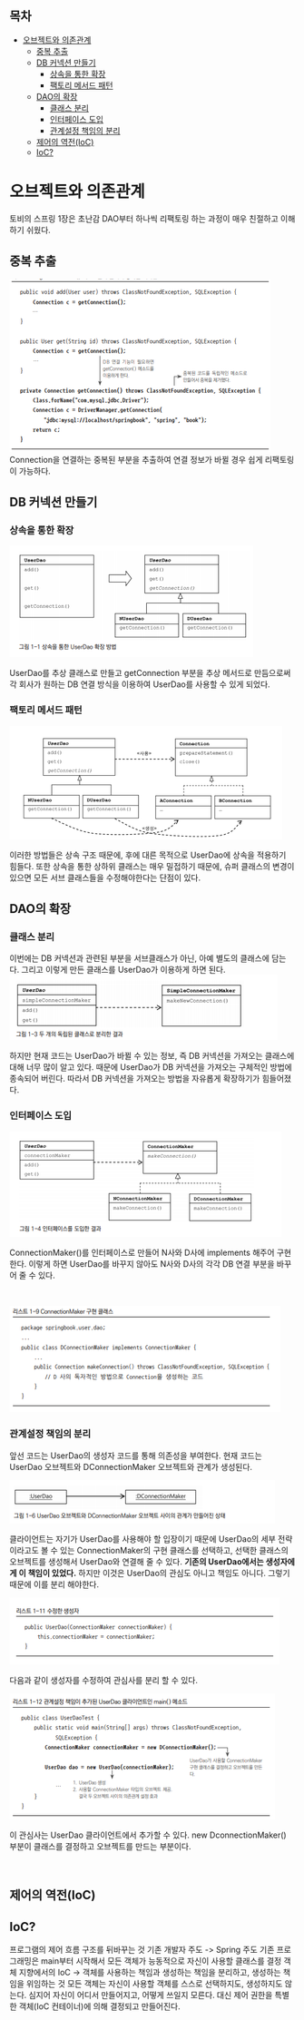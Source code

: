 ## 목차
- [오브젝트와 의존관계](#오브젝트와-의존관계)
  - [중복 추출](#중복-추출)
  - [DB 커넥션 만들기](#db-커넥션-만들기)
    - [상속을 통한 확장](#상속을-통한-확장)
    - [팩토리 메서드 패턴](#팩토리-메서드-패턴)
  - [DAO의 확장](#dao의-확장)
    - [클래스 분리](#클래스-분리)
    - [인터페이스 도입](#인터페이스-도입)
    - [관계설정 책임의 분리](#관계설정-책임의-분리)
  - [제어의 역전(IoC)](#제어의-역전ioc)
  - [IoC?](#ioc)


# 오브젝트와 의존관계

토비의 스프링 1장은 초난감 DAO부터 하나씩 리팩토링 하는 과정이 매우 친절하고 이해하기 쉬웠다.

## 중복 추출
![](images/2021-05-01-22-34-26.png)
Connection을 연결하는 중복된 부분을 추출하여 연결 정보가 바뀔 경우 쉽게 리팩토링이 가능하다.

## DB 커넥션 만들기

### 상속을 통한 확장

![](images/2021-05-01-22-38-17.png)

UserDao를 추상 클래스로 만들고 getConnection 부분을 추상 메서드로 만듬으로써 각 회사가 원하는 DB 연결 방식을 이용하여 UserDao를 사용할 수 있게 되었다.

### 팩토리 메서드 패턴
![](images/2021-05-01-22-50-28.png)

이러한 방법들은 상속 구조 때문에, 후에 대른 목적으로 UserDao에 상속을 적용하기 힘들다. 또한 상속을 통한 상하위 클래스는 매우 밀접하기 때문에, 슈퍼 클래스의 변경이 있으면 모든 서브 클래스들을 수정해야한다는 단점이 있다.

## DAO의 확장

### 클래스 분리
이번에는 DB 커넥션과 관련된 부분을 서브클래스가 아닌, 아예 별도의 클래스에 담는다. 그리고 이렇게 만든 클래스를 UserDao가 이용하게 하면 된다.
![](images/2021-05-01-22-54-42.png)

하지만 현재 코드는 UserDao가 바뀔 수 있는 정보, 즉 DB 커넥션을 가져오는 클래스에 대해 너무 많이 알고 있다. 때문에 UserDao가 DB 커넥션을 가져오는 구체적인 방법에 종속되어 버린다. 따라서 DB 커넥션을 가져오는 방법을 자유롭게 확장하기가 힘들어졌다.

### 인터페이스 도입

![](images/2021-05-02-00-03-37.png)

ConnectionMaker()를 인터페이스로 만들어 N사와 D사에 implements 해주어 구현한다. 이렇게 하면 UserDao를 바꾸지 않아도 N사와 D사의 각각 DB 연결 부분을 바꾸어 줄 수 있다.

<br>

![](images/2021-05-02-00-12-34.png)

### 관계설정 책임의 분리
앞선 코드는 UserDao의 생성자 코드를 통해 의존성을 부여한다. 현재 코드는 UserDao 오브젝트와 DConnectionMaker 오브젝트와 관계가 생성된다.

![](images/2021-05-02-00-30-17.png)

클라이언트는 자기가 UserDao를 사용해야 할 입장이기 때문에 UserDao의 세부 전략이라고도 볼 수 있는 ConnectionMaker의 구현 클래스를 선택하고, 선택한 클래스의 오브젝트를 생성해서 UserDao와 연결해 줄 수 있다.
__기존의 UserDao에서는 생성자에게 이 책임이 있었다.__
하지만 이것은 UserDao의 관심도 아니고 책임도 아니다. 그렇기 때문에 이를 분리 해야한다.

![](images/2021-05-02-00-34-34.png)

다음과 같이 생성자를 수정하여 관심사를 분리 할 수 있다.

![](images/2021-05-02-00-36-02.png)

이 관심사는 UserDao 클라이언트에서 추가할 수 있다. new DconnectionMaker() 부분이 클래스를 결정하고 오브젝트를 만드는 부분이다.

<br>

## 제어의 역전(IoC)

## IoC?
프로그램의 제어 흐름 구조를 뒤바꾸는 것
기존 개발자 주도 -> Spring 주도
기존 프로그래밍은 main부터 시작해서 모든 객체가 능동적으로 자신이 사용할 클래스를 결정
객체 지향에서의 IoC -> 객체를 사용하는 책임과 생성하는 책임을 분리하고, 생성하는 책임을 위임하는 것
모든 객체는 자신이 사용할 객체를 스스로 선택하지도, 생성하지도 않는다. 심지어 자신이 어디서 만들어지고, 어떻게 쓰일지 모른다. 대신 제어 권한을 특별한 객체(IoC 컨테이너)에 의해 결정되고 만들어진다.
